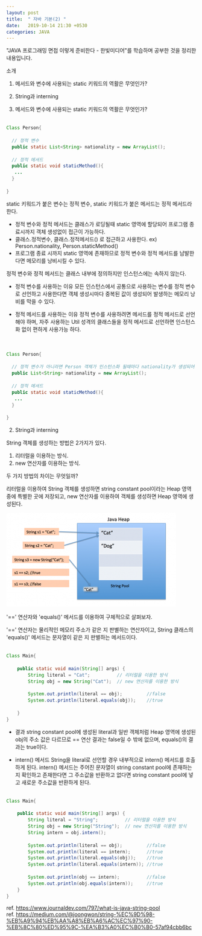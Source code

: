 ```yaml
---
layout: post
title:  " 자바 기본(2) "
date:   2019-10-14 21:30 +0530
categories: JAVA
---
```


"JAVA 프로그래밍 면접 이렇게 준비한다 - 한빛미디어"를 학습하며 공부한 것을 정리한 내용입니다.

소개
1. 메서드와 변수에 사용되는 static 키워드의 역활은 무엇인가?
2. String과 interning


1. 메서드와 변수에 사용되는 static 키워드의 역활은 무엇인가?

```java

Class Person{

  // 정적 변수
  public static List<String> nationality = new ArrayList();
  
  // 정적 메셔드  
  public static void staticMethod(){
   ...
  }

}

```

static 키워드가 붙은 변수는 정적 변수,
static 키워드가 붙은 메서드는 정적 메서드라 한다.

* 정적 변수와 정적 메서드는 클래스가 로딩될때 static 영역에 할당되어 프로그램 종료시까지 객체 생성없이 접근이 가능하다.
* 클래스.정적변수, 클래스.정적메서드() 로 접근하고 사용한다. ex) Person.nationality, Person.staticMethod()
* 프로그램 종료 시까지 static 영역에 존재하므로 정적 변수와 정적 메서드를 남발한다면 메모리를 낭비시킬 수 있다.


정적 변수와 정적 메서드는 클래스 내부에 정의하지만 인스턴스에는 속하지 않는다.

* 정적 변수를 사용하는 이유
모든 인스턴스에서 공통으로 사용하는 변수를 정적 변수로 선언하고 사용한다면
객체 생성시마다 중복된 값이 생성되어 발생하는 메모리 낭비를 막을 수 있다.

* 정적 메서드를 사용하는 이유
정적 변수를 사용하려면 메서드를 정적 메서드로 선언해야 하며,
자주 사용하는 Util 성격의 클래스들을 정적 메서드로 선언하면 인스턴스화 없이 편하게 사용가능 하다.


```java


Class Person{

  // 정적 변수가 아니라면 Person 객체가 인스턴스화 될때마다 nationality가 생성되어 메모리 낭비가 발생할 겻이다.
  public List<String> nationality = new ArrayList();
  
  // 정적 메셔드  
  public static void staticMethod(){
   ...
  }

}

```

2. String과 interning

String 객체를 생성하는 방법은 2가지가 있다.

  1) 리터럴을 이용하는 방식.<br>
  2) new 연산자를 이용하는 방식.

두 가지 방법의 차이는 무엇일까?

리터럴을 이용하여 String 객체를 생성하면 string constant pool이라는
Heap 영역 중에 특별한 곳에 저장되고, new 연산자를 이용하여 객체를 생성하면 Heap 영역에 생성된다.

<img src = "/assets/stringConstantPool.png"/> 

'==' 연산자와 'equals()' 메서드를 이용하여 구체적으로 살펴보자.

'==' 연산자는 물리적인 메모리 주소가 같은 지 판별하는 연산자이고,
String 클래스의 'equals()' 메서드는 문자열이 같은 지 판별하는 메서드이다.

```java

Class Main{

    public static void main(String[] args) {
        String literal = "Cat";          // 리터럴을 이용한 방식
        String obj = new String("Cat");  // new 연산자를 이용한 방식

        System.out.println(literal == obj);         //false
        System.out.println(literal.equals(obj));    //true

    }
}

```
* 결과
string constant pool에 생성된 literal과 일반 객체처럼 Heap 영역에 생성된 obj의
주소 값은 다르므로 == 연산 결과는 false일 수 밖에 없으며,
equals()의 결과는 true이다.

* intern() 메서드
String을 literal로 선언할 경우 내부적으로 intern() 메서드를 호출하게 된다.
intern() 메서드는 주어진 문자열이 string constant pool에 존재하는 지 확인하고 존재한다면
그 주소값을 반환하고 없다면 string constant pool에 넣고 새로운 주소값을 반환하게 된다.


```java

Class Main{

    public static void main(String[] args) {
        String literal = "String";          // 리터럴을 이용한 방식
        String obj = new String("String");  // new 연산자를 이용한 방식
        String intern = obj.intern();

        System.out.println(literal == obj);         //false
        System.out.println(literal == intern);      //true
        System.out.println(literal.equals(obj));    //true
        System.out.println(literal.equals(intern)); //true

        System.out.println(obj == intern);          //false
        System.out.println(obj.equals(intern));     //true
    }
}

```

ref. https://www.journaldev.com/797/what-is-java-string-pool<br>
ref. https://medium.com/@joongwon/string-%EC%9D%98-%EB%A9%94%EB%AA%A8%EB%A6%AC%EC%97%90-%EB%8C%80%ED%95%9C-%EA%B3%A0%EC%B0%B0-57af94cbb6bc
